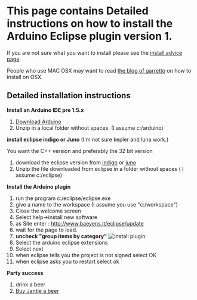 This page contains Detailed instructions on how to install the Arduino Eclipse plugin version 1.
===

If you are not sure what you want to install please see the 
[install advice page]("install_advice.shtml").

People who use MAC OSX may want to read [the blog of garretto]("http://robots.dacloughb.com/project-1/setting-up-the-arduino-eclipse-environment-on-mac-os-x-lion") on how to install on OSX.

Detailed installation instructions
-----
 **Install an Arduino IDE pre 1.5.x**
 
 1. [Download Arduino ](http://arduino.cc/en/Main/Software)
 2. Unzip in a local folder without spaces. (I assume c:/arduino)
 
**install eclipse indigo or Juno** (I'm not sure kepler and luna work.)

You want the C++ version and preferably the 32 bit version

 1. download the eclipse version from [indigo](http://www.eclipse.org/indigo/) or [juno](http://www.eclipse.org/juno/)
 2. Unzip the file downloaded from eclipse in a folder without spaces ( I assume c:/eclipse) 
  
 **Install the Arduino plugin** 
 
 1. run the program c:/eclipse/eclipse.exe
 2. give a name to the workspace (I assume you use "c:/workspace") 
 3. Close the welcome screen
 4. Select help->install new software
 6. as Site enter : http://www.baeyens.it/eclipse/update
 7. wait for the page to load.
 8. **uncheck "group items by category"**
 ![install plugin]("http://iloapp.baeyens.it/data/_gallery//public/1/134852263644133400_resized.png")
 9. Select the arduino eclipse extensions
 10. Select next
 11. when eclipse tells you the project is not signed select OK
 12. when eclipse asks you to restart select ok
  
 
 **Party success**
 
 1. drink a beer
 2. [Buy Jantje a beer](http://eclipse.baeyens.it/donate.html "thanks")
    

